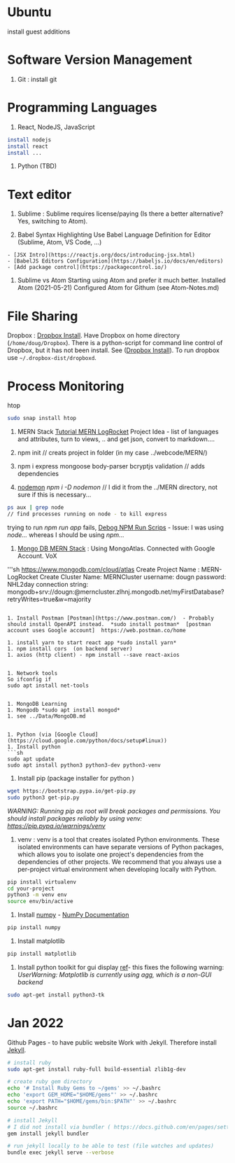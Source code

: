 

# Ubuntu
install guest additions


# Software Version Management
1. Git
: install git

# Programming Languages
1. React, NodeJS, JavaScript
```sh
install nodejs
install react
install ...
```

1. Python (TBD)

# Text editor

1. Sublime
: Sublime requires license/paying (Is there a better alternative?  Yes, switching to Atom).

  1. Babel Syntax Highlighting
    Use Babel Language Definition for Editor (Sublime, Atom, VS Code, ...)

    - [JSX Intro](https://reactjs.org/docs/introducing-jsx.html)
    - [BabelJS Editors Configuration](https://babeljs.io/docs/en/editors)
    - [Add package control](https://packagecontrol.io/)


1. Sublime vs Atom
Starting using Atom and prefer it much better.  Installed Atom (2021-05-21)
Configured Atom for Githum (see Atom-Notes.md)

# File Sharing
Dropbox
: [Dropbox Install](https://www.dropbox.com/install-linux).  Have Dropbox on home directory (`/home/doug/Dropbox`).  There is a python-script for command line control of Dropbox, but it has not been install.  See ([Dropbox Install](https://www.dropbox.com/install-linux)).  To run dropbox use `~/.dropbox-dist/dropboxd`.



# Process Monitoring
htop

```sh
sudo snap install htop
```

1. MERN Stack
[Tutorial MERN LogRocket](https://blog.logrocket.com/mern-stack-tutorial/)
Project Idea - list of languages and attributes, turn to views, .. and get json, convert to markdown....
  1. npm init // creats project in folder (in my case ../webcode/MERN/)

  1. npm i express mongoose body-parser bcryptjs validation  // adds dependencies

  1. [nodemon](https://nodemon.io/)  *npm i -D nodemon* // I did it from the ../MERN directory, not sure if this is necessary...
  ```sh
  ps aux | grep node
  // find processes running on node - to kill express
  ```
  trying to run *npm run app* fails, [Debog NPM Run Scrips](https://michael-kuehnel.de/tooling/2018/03/22/helpers-and-tips-for-npm-run-scripts.html) - Issue: I was using *node...* whereas I should be using *npm...*

  1. [Mongo DB MERN Stack](https://www.mongodb.com/mern-stack) : Using MongoAtlas.  Connected with Google Account. VoX

  '''sh
  https://www.mongodb.com/cloud/atlas
  Create Project Name : MERN-LogRocket
  Create Cluster Name: MERNCluster
  username: dougn
  password: NHL2day
  connection string: mongodb+srv://dougn:<password>@merncluster.zlhnj.mongodb.net/myFirstDatabase?retryWrites=true&w=majority
  ```

  1. Install Postman [Postman](https://www.postman.com/)  - Probably should install OpenAPI instead.  *sudo install postman*  [postman account uses Google account]  https://web.postman.co/home

  1. install yarn to start react app *sudo install yarn*
  1. npm install cors  (on backend server)
  1. axios (http client) - npm install --save react-axios


1. Network tools
So ifconfig if
sudo apt install net-tools


1. MongoDB Learning
  1. Mongodb *sudo apt install mongod*  
  1. see ../Data/MongoDB.md


1. Python (via [Google Cloud](https://cloud.google.com/python/docs/setup#linux))
  1. Install python
  ```sh
  sudo apt update
  sudo apt install python3 python3-dev python3-venv
  ```
  1. Install pip (package installer for python )
  ```sh
  wget https://bootstrap.pypa.io/get-pip.py
  sudo python3 get-pip.py
  ```
  *WARNING: Running pip as root will break packages and permissions. You should install packages reliably by using venv: https://pip.pypa.io/warnings/venv*
  1. venv : venv is a tool that creates isolated Python environments. These isolated environments can have separate versions of Python packages, which allows you to isolate one project's dependencies from the dependencies of other projects. We recommend that you always use a per-project virtual environment when developing locally with Python.
  ```sh
  pip install virtualenv
  cd your-project
  python3 -m venv env
  source env/bin/active
  ```

  1. Install [numpy](https://numpy.org/install/) - [NumPy Documentation](https://numpy.org/doc/stable/)
  ```sh
  pip install numpy
  ```

  1. Install matplotlib
  ```sh
  pip install matplotlib
  ```

  1. Install python toolkit for gui display [ref](https://stackoverflow.com/questions/56656777/userwarning-matplotlib-is-currently-using-agg-which-is-a-non-gui-backend-so)- this fixes the following warning: *UserWarning: Matplotlib is currently using agg, which is a non-GUI backend*
  ```sh
  sudo apt-get install python3-tk
  ```

# Jan 2022
Github Pages - to have public website
Work with Jekyll.  Therefore install [Jekyll](https://jekyllrb.com/docs/installation/ubuntu/).

``` sh
# install ruby
sudo apt-get install ruby-full build-essential zlib1g-dev

# create ruby gem directory
echo '# Install Ruby Gems to ~/gems' >> ~/.bashrc
echo 'export GEM_HOME="$HOME/gems"' >> ~/.bashrc
echo 'export PATH="$HOME/gems/bin:$PATH"' >> ~/.bashrc
source ~/.bashrc

# install Jekyll
# I did not install via bundler ( https://docs.github.com/en/pages/setting-up-a-github-pages-site-with-jekyll/creating-a-github-pages-site-with-jekyll)
gem install jekyll bundler

# run jekyll locally to be able to test (file watches and updates)
bundle exec jekyll serve --verbose
```
